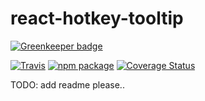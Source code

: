 # react-hotkey-tooltip

[![Greenkeeper badge](https://badges.greenkeeper.io/EmaSuriano/react-hotkey-tooltip.svg)](https://greenkeeper.io/)

[![Travis][build-badge]][build]
[![npm package][npm-badge]][npm]
[![Coverage Status][coveralls-badge]][coveralls]

TODO: add readme please..

[build-badge]: https://img.shields.io/travis/EmaSuriano/react-hotkey-tooltip.svg
[build]: https://travis-ci.org/EmaSuriano/react-hotkey-tooltip
[npm-badge]: https://img.shields.io/npm/v/react-hotkey-tooltip.svg
[npm]: https://www.npmjs.com/package/react-hotkey-tooltip
[coveralls-badge]: https://img.shields.io/coveralls/github/EmaSuriano/react-hotkey-tooltip.svg
[coveralls]: https://coveralls.io/github/EmaSuriano/react-hotkey-tooltip

